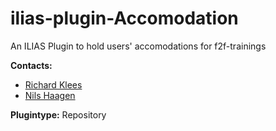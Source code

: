 # ilias-plugin-Accomodation
An ILIAS Plugin to hold users' accomodations for f2f-trainings

**Contacts:** 

- [Richard Klees](https://github.com/klees)
- [Nils Haagen](https://github.com/nhaagen)

**Plugintype:** Repository